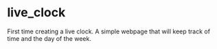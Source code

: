 # live_clock
First time creating a live clock. A simple webpage that will keep track of time and the day of the week. 
